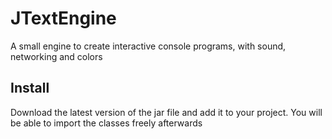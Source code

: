 
# JTextEngine

A small engine to create interactive console programs, with sound, networking and colors


## Install

Download the latest version of the jar file and add it to your project. You will be able to import the classes freely afterwards
